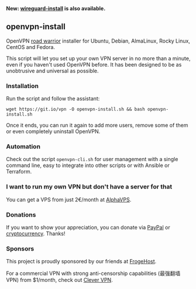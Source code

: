 **New: [wireguard-install](https://github.com/Nyr/wireguard-install) is also available.**

## openvpn-install
OpenVPN [road warrior](http://en.wikipedia.org/wiki/Road_warrior_%28computing%29) installer for Ubuntu, Debian, AlmaLinux, Rocky Linux, CentOS and Fedora.

This script will let you set up your own VPN server in no more than a minute, even if you haven't used OpenVPN before. It has been designed to be as unobtrusive and universal as possible.

### Installation
Run the script and follow the assistant:

```
wget https://git.io/vpn -O openvpn-install.sh && bash openvpn-install.sh
```

Once it ends, you can run it again to add more users, remove some of them or even completely uninstall OpenVPN.

### Automation
Check out the script `openvpn-cli.sh` for user management with a single command line, easy to integrate into other scripts or with Ansible or Terraform.

### I want to run my own VPN but don't have a server for that
You can get a VPS from just 2€/month at [AlphaVPS](https://alphavps.com/clients/aff.php?aff=474&pid=422).

### Donations
If you want to show your appreciation, you can donate via [PayPal](https://www.paypal.com/cgi-bin/webscr?cmd=_s-xclick&hosted_button_id=VBAYDL34Z7J6L) or [cryptocurrency](https://pastebin.com/raw/M2JJpQpC). Thanks!

### Sponsors
This project is proudly sponsored by our friends at [FrogeHost](https://froge.host/?utm_source=nyr).

For a commercial VPN with strong anti-censorship capabilities (最强翻墙VPN) from $1/month, check out [Clever VPN](https://www.clever-vpn.net/?wg-referral=01LOULuQoi).
